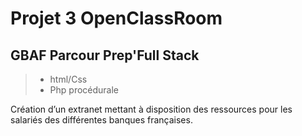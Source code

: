 # Projet 3 OpenClassRoom
## GBAF Parcour Prep'Full Stack
> - html/Css
> - Php procédurale

Création d’un extranet mettant à disposition des ressources pour les salariés
des différentes banques françaises.
